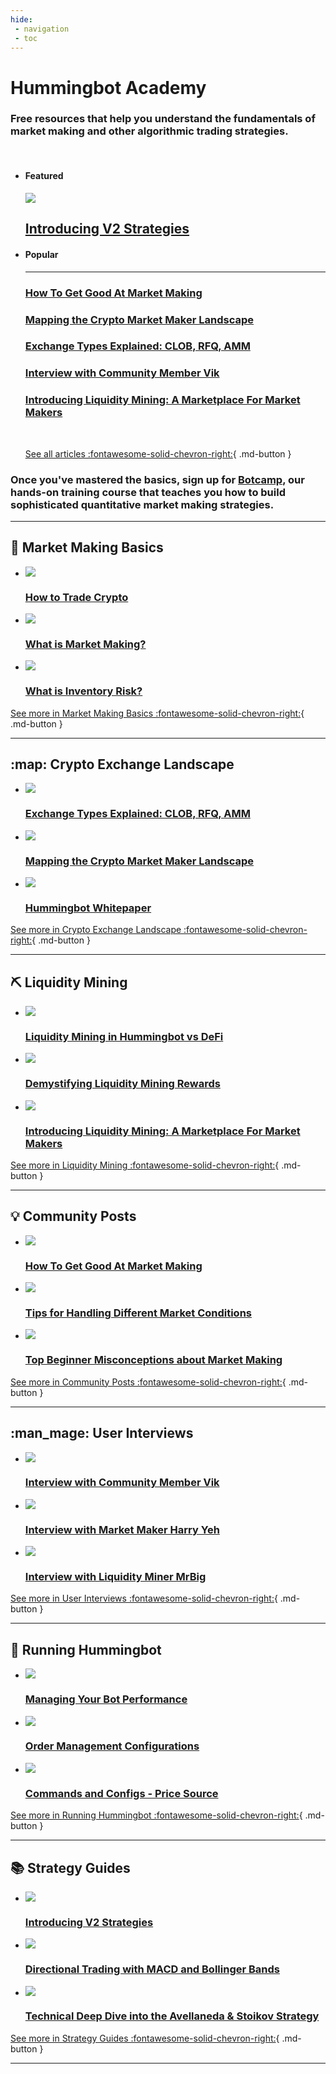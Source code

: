 ```yaml
---
hide:
 - navigation
 - toc
---
```


# Hummingbot Academy

### Free resources that help you understand the fundamentals of **market making** and other algorithmic trading strategies.

<br />

<div class="grid two-thirds cards" markdown>

-   #### Featured
    
    [![](/assets/thumbnails/composable-mm.jpg)](/blog/introducing-v2-strategies)

    ## [Introducing V2 Strategies](/blog/introducing-v2-strategies)

-   #### Popular

    ---

    ### [How To Get Good At Market Making](/blog/how-to-get-good-at-market-making/)

    ### [Mapping the Crypto Market Maker Landscape](/blog/mapping-the-crypto-market-maker-landscape/)

    ### [Exchange Types Explained: CLOB, RFQ, AMM](/blog/exchange-types-explained-clob-rfq-amm/)

    ### [Interview with Community Member Vik](/blog/interview-with-community-member-vik/)

    ### [Introducing Liquidity Mining: A Marketplace For Market Makers](/blog/introducing-liquidity-mining-a-marketplace-for-market-makers/)

    <br />

    [See all articles :fontawesome-solid-chevron-right:](all.md){ .md-button }

</div>

### Once you've mastered the basics, sign up for **[Botcamp](/botcamp)**, our hands-on training course that teaches you how to build sophisticated quantitative market making strategies.

---

## :thinking: Market Making Basics

<div class="grid cards" markdown>

-   [![](/blog/how-to-trade-crypto/cover.jpg)](/blog/how-to-trade-crypto/)

    ### [How to Trade Crypto](/blog/how-to-trade-crypto/)

-   [![](/blog/what-is-market-making/cover.png)](/blog/what-is-market-making/)

    ### [What is Market Making?](/blog/what-is-market-making/)

-   [![](/blog/what-is-inventory-risk/cover.jpg)](/blog/what-is-inventory-risk/)

    ### [What is Inventory Risk?](/blog/what-is-inventory-risk/)

</div>

[See more in Market Making Basics :fontawesome-solid-chevron-right:](/academy/all/#market-making-basics){ .md-button }

---

## :map: Crypto Exchange Landscape

<div class="grid cards" markdown>

-   [![](/blog/exchange-types-explained-clob-rfq-amm/cover.png)](/blog/exchange-types-explained-clob-rfq-amm/)

    ### [Exchange Types Explained: CLOB, RFQ, AMM](/blog/exchange-types-explained-clob-rfq-amm/)

-   [![](/blog/mapping-the-crypto-market-maker-landscape/cover.jpg)](/blog/mapping-the-crypto-market-maker-landscape/)

    ### [Mapping the Crypto Market Maker Landscape](/blog/mapping-the-crypto-market-maker-landscape/)

-   [![](/assets/brand/hummingbot.png)](/blog/hummingbot-whitepaper/)

    ### [Hummingbot Whitepaper](/blog/hummingbot-whitepaper/)

</div>

[See more in Crypto Exchange Landscape :fontawesome-solid-chevron-right:](/academy/all/#crypto-exchange-landscape){ .md-button }

---

## :pick: Liquidity Mining

<div class="grid cards" markdown>

-   [![](/blog/liquidity-mining-in-hummingbot-vs-defi/cover.jpg)](/blog/liquidity-mining-in-hummingbot-vs-defi)

    ### [Liquidity Mining in Hummingbot vs DeFi](/blog/liquidity-mining-in-hummingbot-vs-defi)

-   [![](/blog/demystifying-liquidity-mining-rewards/cover.webp)](/blog/demystifying-liquidity-mining-rewards/)

    ### [Demystifying Liquidity Mining Rewards](/blog/demystifying-liquidity-mining-rewards/)

-   [![](/blog/introducing-liquidity-mining-a-marketplace-for-market-makers/cover1.jpg)](/blog/introducing-liquidity-mining-a-marketplace-for-market-makers/)

    ### [Introducing Liquidity Mining: A Marketplace For Market Makers](/blog/introducing-liquidity-mining-a-marketplace-for-market-makers/)

</div>

[See more in Liquidity Mining :fontawesome-solid-chevron-right:](/academy/all/#liquidity-mining){ .md-button }

---

## :bulb: Community Posts

<div class="grid cards" markdown>

-   [![](/blog/how-to-get-good-at-market-making/cover.webp)](/blog/how-to-get-good-at-market-making/)

    ### [How To Get Good At Market Making](/blog/how-to-get-good-at-market-making/)

-   [![](/blog/tips-for-handling-different-market-conditions/cover.webp)](/blog/tips-for-handling-different-market-conditions/)

    ### [Tips for Handling Different Market Conditions](/blog/tips-for-handling-different-market-conditions/)

-   [![](/blog/top-beginners-top-misconceptions-about-market-making/cover.jpg)](/blog/top-beginner-misconceptions-about-market-making/)

    ### [Top Beginner Misconceptions about Market Making](/blog/top-beginner-misconceptions-about-market-making/)

</div>

[See more in Community Posts :fontawesome-solid-chevron-right:](/academy/all/#community-posts){ .md-button }

---

## :man_mage: User Interviews

<div class="grid cards" markdown>

-   [![](/blog/interview-with-community-member-vik/cover.webp)](/blog/interview-with-community-member-vik/)

    ### [Interview with Community Member Vik](/blog/interview-with-community-member-vik/)

-   [![](/blog/interview-with-market-maker-harry-yeh/cover.webp)](/blog/interview-with-market-maker-harry-yeh/)

    ### [Interview with Market Maker Harry Yeh](/blog/interview-with-market-maker-harry-yeh/)

-   [![](/blog/interview-with-liquidity-miner-mrbig/cover.webp)](/blog/interview-with-liquidity-miner-mrbig/)

    ### [Interview with Liquidity Miner MrBig](/blog/interview-with-liquidity-miner-mrbig/)

</div>

[See more in User Interviews :fontawesome-solid-chevron-right:](/academy/all/#user-interviews){ .md-button }

---

## :robot: Running Hummingbot

<div class="grid cards" markdown>

-   [![](/blog/managing-your-bot-performance/cover.jpg)](/blog/managing-your-bot-performance/)

    ### [Managing Your Bot Performance](/blog/managing-your-bot-performance/)

-   [![](/blog/order-management-configurations/Cover.png)](/blog/order-management-configurations/)

    ### [Order Management Configurations](/blog/order-management-configurations/)

-   [![](/blog/commands-and-configs-price-source/cover.jpg)](/blog/commands-and-configs-price-source/)

    ### [Commands and Configs - Price Source](/blog/commands-and-configs-price-source/)

</div>

[See more in Running Hummingbot :fontawesome-solid-chevron-right:](/academy/all/#running-hummingbot){ .md-button }

---

## :books: Strategy Guides

<div class="grid cards" markdown>

-   [![](/assets/thumbnails/composable-mm.jpg)](blog/introducing-v2-strategies/)

    ### [Introducing V2 Strategies](blog/introducing-v2-strategies/)

-   [![](/blog/directional-trading-with-macd-and-bollinger-bands/cover.webp)](/blog/directional-trading-with-macd-and-bollinger-bands/)

    ### [Directional Trading with MACD and Bollinger Bands](/blog/directional-trading-with-macd-and-bollinger-bands/)

-   [![](/blog/technical-deep-dive-into-the-avellaneda-stoikov-strategy/cover.webp)](/blog/technical-deep-dive-into-the-avellaneda-stoikov-strategy/)

    ### [Technical Deep Dive into the Avellaneda & Stoikov Strategy](/blog/technical-deep-dive-into-the-avellaneda-stoikov-strategy/)

</div>

[See more in Strategy Guides  :fontawesome-solid-chevron-right:](/academy/all/#strategy-guides){ .md-button }

---
